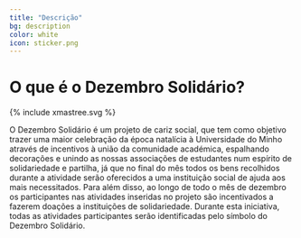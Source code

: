 ```yaml
---
title: "Descrição"
bg: description
color: white
icon: sticker.png
---
```


# O que é o Dezembro Solidário?

<div class="row features">
  <div class="col s12 feature">
    <div id="tree">
      {% include xmastree.svg %}
    </div>
  </div>
  <div class="col s12 feature">
    <div class="description-text">
      <p class="text">
        O Dezembro Solidário é um projeto de cariz social, que tem como objetivo trazer uma maior celebração da época natalícia à Universidade do Minho através de incentivos à união da comunidade académica, espalhando decorações e unindo as nossas associações de estudantes num espírito de solidariedade e partilha, já que no final do mês todos os bens recolhidos durante a atividade serão oferecidos a uma instituição social de ajuda aos mais necessitados. Para além disso, ao longo de todo o mês de dezembro os participantes nas atividades inseridas no projeto são incentivados a fazerem doações a instituições de solidariedade. Durante esta iniciativa, todas as atividades participantes serão identificadas pelo símbolo do Dezembro Solidário.
      </p>
   </div>
  </div>
</div>







